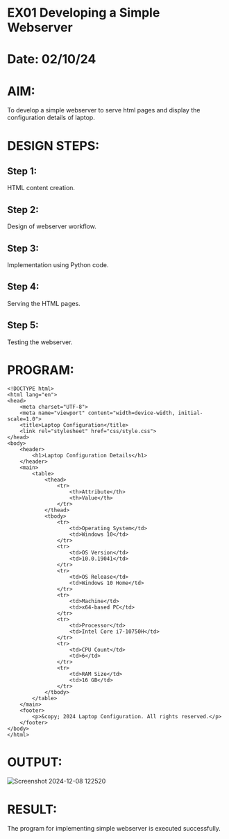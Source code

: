 # EX01 Developing a Simple Webserver

# Date: 02/10/24
# AIM:
To develop a simple webserver to serve html pages and display the configuration details of laptop.

# DESIGN STEPS:
## Step 1:
HTML content creation.

## Step 2:
Design of webserver workflow.

## Step 3:
Implementation using Python code.

## Step 4:
Serving the HTML pages.

## Step 5:
Testing the webserver.

# PROGRAM:
```
<!DOCTYPE html>
<html lang="en">
<head>
    <meta charset="UTF-8">
    <meta name="viewport" content="width=device-width, initial-scale=1.0">
    <title>Laptop Configuration</title>
    <link rel="stylesheet" href="css/style.css">
</head>
<body>
    <header>
        <h1>Laptop Configuration Details</h1>
    </header>
    <main>
        <table>
            <thead>
                <tr>
                    <th>Attribute</th>
                    <th>Value</th>
                </tr>
            </thead>
            <tbody>
                <tr>
                    <td>Operating System</td>
                    <td>Windows 10</td>
                </tr>
                <tr>
                    <td>OS Version</td>
                    <td>10.0.19041</td>
                </tr>
                <tr>
                    <td>OS Release</td>
                    <td>Windows 10 Home</td>
                </tr>
                <tr>
                    <td>Machine</td>
                    <td>x64-based PC</td>
                </tr>
                <tr>
                    <td>Processor</td>
                    <td>Intel Core i7-10750H</td>
                </tr>
                <tr>
                    <td>CPU Count</td>
                    <td>6</td>
                </tr>
                <tr>
                    <td>RAM Size</td>
                    <td>16 GB</td>
                </tr>
            </tbody>
        </table>
    </main>
    <footer>
        <p>&copy; 2024 Laptop Configuration. All rights reserved.</p>
    </footer>
</body>
</html>

```
# OUTPUT:
![Screenshot 2024-12-08 122520](https://github.com/user-attachments/assets/4df0696b-0ae9-4160-a2b0-3a63f584ee00)

# RESULT:
The program for implementing simple webserver is executed successfully.
